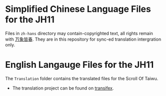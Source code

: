 # Simplified Chinese Language Files for the JH11
Files in `zh-hans` directory may contain-copyrighted text, all rights remain with 
[万象皆春](https://store.steampowered.com/app/1816570/_/). They are in this repository for sync-ed translation intergration only. 


# English Langauge Files for the JH11
The `Translation` folder contains the translated files for the Scroll Of Taiwu.

* The translation project can be found on [transifex](https://www.transifex.com/taiwu-community-translation/jh11/).
